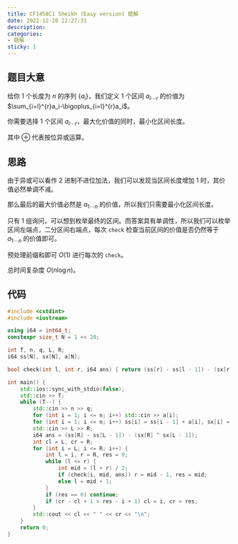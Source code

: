 ```yaml
---
title: CF1458C1 Sheikh (Easy version) 题解
date: 2022-12-28 22:27:31
description: 
categories:
- 题解
sticky: 1
---
```

## 题目大意
给你 $1$ 个长度为 $n$ 的序列 $\{a_i\}$，我们定义 $1$ 个区间 $a_{l\cdots r}$ 的价值为 $\sum_{i=l}^{r}a_i-\bigoplus_{i=l}^{r}a_i$。

你需要选择 $1$ 个区间 $a_{l\cdots r}$，最大化价值的同时，最小化区间长度。

其中 $\oplus$ 代表按位异或运算。

<!-- more -->

## 思路
由于异或可以看作 $2$ 进制不进位加法，我们可以发现当区间长度增加 $1$ 时，其价值必然单调不减。

那么最后的最大价值必然是 $a_{1\cdots n}$ 的价值，所以我们只需要最小化区间长度。

只有 $1$ 组询问，可以想到枚举最终的区间。而答案具有单调性，所以我们可以枚举区间左端点，二分区间右端点，每次 `check` 检查当前区间的价值是否仍然等于 $a_{1\cdots n}$ 的价值即可。

预处理前缀和即可 $O(1)$ 进行每次的 `check`。

总时间复杂度 $O(n\log n)$。

## 代码
```cpp
#include <cstdint>
#include <iostream>

using i64 = int64_t;
constexpr size_t N = 1 << 20;

int T, n, q, L, R;
i64 ss[N], sx[N], a[N];

bool check(int l, int r, i64 ans) { return (ss[r] - ss[l - 1]) - (sx[r] ^ sx[l - 1]) == ans; }

int main() {
    std::ios::sync_with_stdio(false);
    std::cin >> T;
    while (T--) {
        std::cin >> n >> q;
        for (int i = 1; i <= n; i++) std::cin >> a[i];
        for (int i = 1; i <= n; i++) ss[i] = ss[i - 1] + a[i], sx[i] = sx[i - 1] ^ a[i];
        std::cin >> L >> R;
        i64 ans = (ss[R] - ss[L - 1]) - (sx[R] ^ sx[L - 1]);
        int cl = L, cr = R;
        for (int i = L; i <= R; i++) {
            int l = i, r = R, res = 0;
            while (l <= r) {
                int mid = (l + r) / 2;
                if (check(i, mid, ans)) r = mid - 1, res = mid;
                else l = mid + 1;
            }
            if (res == 0) continue;
            if (cr - cl + 1 > res - i + 1) cl = i, cr = res;
        }
        std::cout << cl << " " << cr << "\n";
    }
    return 0;
}
```
